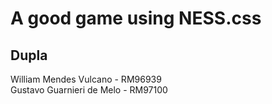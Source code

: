 # A good game using NESS.css

## Dupla
William Mendes Vulcano - RM96939  
Gustavo Guarnieri de Melo - RM97100
